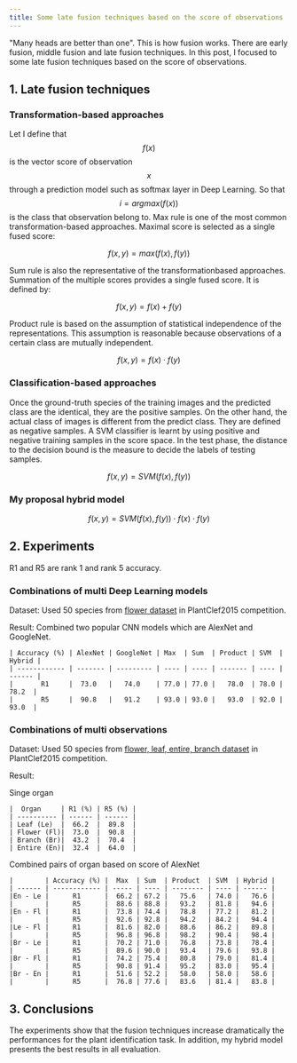 ```yaml
---
title: Some late fusion techniques based on the score of observations
---
```

"Many heads are better than one". This is how fusion works. There are early fusion, middle fusion and late fusion techniques.
In this post, I focused to  some late fusion techniques based on the score of observations.

## 1. Late fusion techniques

### Transformation-based approaches

Let I define that $$f(x)$$ is the vector score of observation $$x$$ through a prediction model such as softmax layer in Deep Learning.
So that $$i = argmax(f(x))$$ is the class that observation belong to.
Max rule is one of the most common transformation-based approaches. Maximal score is selected as a single fused score:

$$f(x, y) = max(f(x), f(y))$$
 
Sum rule is also the representative of the transformationbased approaches. Summation of the multiple scores provides a single fused score. It is defined by:

$$f(x, y) = f(x) + f(y)$$
 
Product rule is based on the assumption of statistical independence of the representations.
This assumption is reasonable because observations of a certain class are mutually independent.
 
$$f(x, y) = f(x) \cdot f(y)$$

### Classification-based approaches

Once the ground-truth species of the training images and the predicted
class are the identical, they are the positive samples. On
the other hand, the actual class of images is different from
the predict class. They are defined as negative samples. A SVM
classifier is learnt by using positive and negative
training samples in the score space. In the test phase, the
distance to the decision bound is the measure to decide the
labels of testing samples.

$$f(x, y) = SVM(f(x), f(y))$$

### My proposal hybrid model

$$f(x, y) = SVM(f(x), f(y)) \cdot f(x) \cdot f(y)$$

## 2. Experiments

R1 and R5 are rank 1 and rank 5 accuracy.

### Combinations of multi Deep Learning models

Dataset: Used 50 species from [flower dataset](http://www.imageclef.org/lifeclef/2015/plant) in PlantClef2015 competition.

Result: Combined two popular CNN models which are AlexNet and GoogleNet.


    | Accuracy (%) | AlexNet | GoogleNet | Max  | Sum  | Product | SVM  | Hybrid |
    | ------------ | ------- | --------- | ---- | ---- | ------- | ---- | ------ |
    |       R1     |  73.0   |   74.0    | 77.0 | 77.0 |   78.0  | 78.0 |  78.2  |
    |       R5     |  90.8   |   91.2    | 93.0 | 93.0 |   93.0  | 92.0 |  93.0  |


### Combinations of multi observations

Dataset: Used 50 species from [flower, leaf, entire, branch dataset](http://www.imageclef.org/lifeclef/2015/plant) in PlantClef2015 competition.

Result:

Singe organ


    |  Organ     | R1 (%) | R5 (%) |
    | ---------- | ------ | ------ |
    | Leaf (Le)  |  66.2  |  89.8  |
    | Flower (Fl)|  73.0  |  90.8  |
    | Branch (Br)|  43.2  |  70.4  |
    | Entire (En)|  32.4  |  64.0  |

Combined pairs of organ based on score of AlexNet


    |        | Accuracy (%) |  Max  | Sum  | Product  | SVM  | Hybrid |
    | ------ | ------------ | ----- | ---- | -------- | ---- | ------ |
    |En - Le |      R1      |  66.2 | 67.2 |   75.6   | 74.0 |   76.6 |
    |        |      R5      |  88.6 | 88.8 |   93.2   | 81.8 |   94.6 |
    |En - Fl |      R1      |  73.8 | 74.4 |   78.8   | 77.2 |   81.2 |
    |        |      R5      |  92.6 | 92.8 |   94.2   | 84.2 |   94.4 |
    |Le - Fl |      R1      |  81.6 | 82.0 |   88.6   | 86.2 |   89.8 |
    |        |      R5      |  96.8 | 96.8 |   98.2   | 90.4 |   98.4 |
    |Br - Le |      R1      |  70.2 | 71.0 |   76.8   | 73.8 |   78.4 |
    |        |      R5      |  89.6 | 90.0 |   93.4   | 79.6 |   93.8 |
    |Br - Fl |      R1      |  74.2 | 75.4 |   80.8   | 79.0 |   81.4 |
    |        |      R5      |  90.8 | 91.4 |   95.2   | 83.0 |   95.4 |
    |Br - En |      R1      |  51.6 | 52.2 |   58.0   | 58.0 |   58.6 |
    |        |      R5      |  76.8 | 77.6 |   83.6   | 81.4 |   83.8 |


## 3. Conclusions

The experiments show that the fusion techniques increase dramatically the
performances for the plant identification task. In addition, my hybrid model presents the best results in all
evaluation.